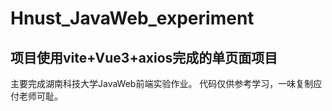 # Hnust_JavaWeb_experiment
## 项目使用vite+Vue3+axios完成的单页面项目
主要完成湖南科技大学JavaWeb前端实验作业。
代码仅供参考学习，一味复制应付老师可耻。
